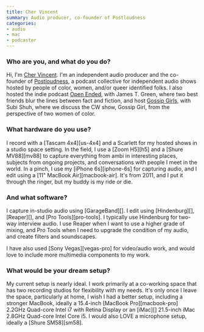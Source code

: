 ```yaml
---
title: Cher Vincent
summary: Audio producer, co-founder of Postloudness
categories:
- audio
- mac
- podcaster
---
```


### Who are you, and what do you do?

Hi, I'm [Cher Vincent](http://chervincent.com/ "Cher's website."). I'm an independent audio producer and the co-founder of [Postloudness](http://www.postloudness.com/ "A podcast collective for shows hosted by people of color, women, and queer-identified hosts."), a podcast collective for independent audio shows hosted by people of color, women, and/or queer identified folks. I also hosted the indie podcast [Open Ended](http://www.openended.fm/ "Cher and James' podcast."), with James T. Green, where two best friends blur the lines between fact and fiction, and host [Gossip Girls](https://gossipgirls.simplecast.fm/ "Cher and Subi's podcast."), with Subi Shuh, where we discuss the CW show, Gossip Girl, from the perspective of two women of color. 

### What hardware do you use?

I record with a [Tascam 4x4][us-4x4] and a Scarlett for my hosted shows in a studio space setting. In the field, I use a [Zoom H5][h5] and a [Shure MV88][mv88] to capture everything from ambi in interesting places, subjects from ongoing projects, and conversations with people I meet in the world. In a pinch, I use my [iPhone 6s][iphone-6s] for capturing audio, and I edit using a [11" MacBook Air][macbook-air]. It's from 2011, and I put it through the ringer, but my buddy is my ride or die. 

### And what software?

I capture in-studio audio using [GarageBand][]. I edit using [Hindenburg][], [Reaper][], and [Pro Tools][pro-tools]. I typically use Hindenburg for two-way interview audio. I use Reaper when I want to use a higher grade of mixing, and Pro Tools when I need to upgrade the condition of my audio, and create filters and soundscapes.

I have also used [Sony Vegas][vegas-pro] for video/audio work, and would love to include more multimedia components to my work. 

### What would be your dream setup?

My current setup is nearly ideal. I work primarily at a co-working space that has two recording studios for flexibility with my needs. It's only once I leave the space, particularly at home, I wish I had a better setup, including a stronger MacBook, ideally a 15.4-inch [MacBook Pro][macbook-pro] 2.2GHz Quad-core Intel i7 with Retina Display or an [iMac][] 21.5-inch iMac 2.8GHz Quad-core Intel Core i5. I would also LOVE a microphone setup, ideally a [Shure SM58][sm58]. 